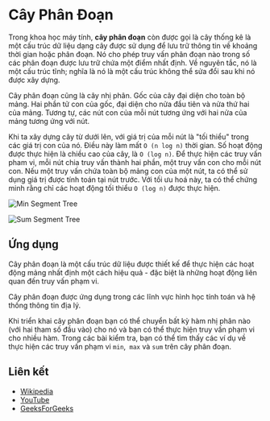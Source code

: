 # Cây Phân Đoạn

Trong khoa học máy tính, **cây phân đoạn** còn được gọi là cây thống kê là một cấu trúc dữ liệu dạng cây được sử dụng để lưu trữ thông tin về khoảng thời gian hoặc phân đoạn. Nó cho phép truy vấn phân đoạn nào trong số các phân đoạn được lưu trữ chứa một điểm nhất định. Về nguyên tắc, nó là một cấu trúc tĩnh; nghĩa là nó là một cấu trúc không thể sửa đổi sau khi nó được xây dựng. 

Cây phân đoạn cũng là cây nhị phân. Gốc của cây đại diện cho toàn bộ mảng. Hai phần tử con của gốc, đại diện cho nửa đầu tiên và nửa thứ hai của mảng. Tương tự, các nút con của mỗi nút tương ứng với hai nửa của mảng tương ứng với nút.

Khi ta xây dựng cây từ dưới lên, với giá trị của mỗi nút là "tối thiểu" trong các giá trị con của nó. Điều này làm mất `O (n log n)` thời gian. Số hoạt động được thực hiện là chiều cao của cây, là `O (log n)`. Để thực hiện các truy vấn pham vi, mỗi nút chia truy vấn thành hai phần, một truy vấn con cho mỗi nút con. Nếu một truy vấn chứa toàn bộ mảng con của một nút, ta có thể sử dụng giá trị được tính toán tại nút trước. Với tối ưu hoá này, ta có thể chứng minh rằng chỉ các hoạt động tối thiểu `O (log n)` được thực hiện.

![Min Segment Tree](https://www.geeksforgeeks.org/wp-content/uploads/RangeMinimumQuery.png)

![Sum Segment Tree](https://www.geeksforgeeks.org/wp-content/uploads/segment-tree1.png)

## Ứng dụng

Cây phân đoạn là một cấu trúc dữ liệu được thiết kế để thực hiện các hoạt động mảng nhất định một cách hiệu quả - đặc biệt là những hoạt động liên quan đến truy vấn phạm vi.

Cây phân đoạn được ứng dụng trong các lĩnh vực hình học tính toán và hệ thống thông tin địa lý.

Khi triển khai cây phân đoạn bạn có thể chuyển bất kỳ hàm nhị phân nào (với hai tham số đầu vào) cho nó và bạn có thể thực hiện truy vấn phạm vi cho nhiều hàm. Trong các bài kiểm tra, bạn có thể tìm thấy các ví dụ về thực hiện các truy vấn phạm vi `min`,` max` và `sum` trên cây phân đoạn.

## Liên kết

- [Wikipedia](https://en.wikipedia.org/wiki/Segment_tree)
- [YouTube](https://www.youtube.com/watch?v=ZBHKZF5w4YU&index=65&list=PLLXdhg_r2hKA7DPDsunoDZ-Z769jWn4R8)
- [GeeksForGeeks](https://www.geeksforgeeks.org/segment-tree-set-1-sum-of-given-range/)
